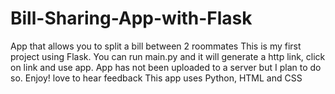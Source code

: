 # Bill-Sharing-App-with-Flask
App that allows you to split a bill between 2 roommates 
This is my first project using Flask.
You can run main.py and it will generate a http link, click on link and use app.
App has not been uploaded to a server but I plan to do so.
Enjoy! love to hear feedback
This app uses Python, HTML and CSS
